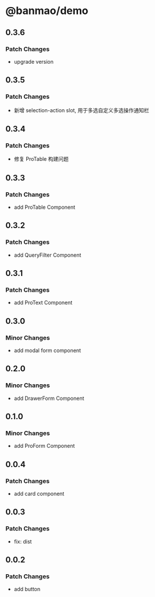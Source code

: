 # @banmao/demo

## 0.3.6

### Patch Changes

- upgrade version

## 0.3.5

### Patch Changes

- 新增 selection-action slot, 用于多选自定义多选操作通知栏

## 0.3.4

### Patch Changes

- 修复 ProTable 构建问题

## 0.3.3

### Patch Changes

- add ProTable Component

## 0.3.2

### Patch Changes

- add QueryFilter Component

## 0.3.1

### Patch Changes

- add ProText Component

## 0.3.0

### Minor Changes

- add modal form component

## 0.2.0

### Minor Changes

- add DrawerForm Component

## 0.1.0

### Minor Changes

- add ProForm Component

## 0.0.4

### Patch Changes

- add card component

## 0.0.3

### Patch Changes

- fix: dist

## 0.0.2

### Patch Changes

- add button
